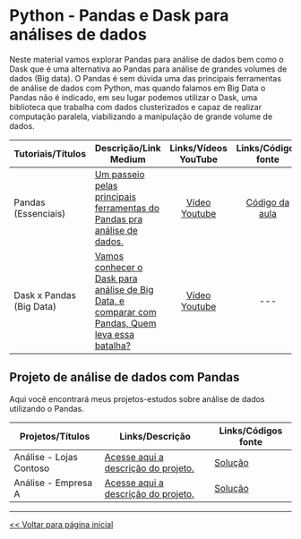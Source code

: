 # Python - Pandas e Dask para análises de dados
Neste material vamos explorar Pandas para análise de dados bem como o Dask que é uma alternativa ao Pandas para análise de grandes volumes de dados (Big data). O Pandas é sem dúvida uma das principais ferramentas de análise de dados com Python, mas quando falamos em Big Data o Pandas não é indicado, em seu lugar podemos utilizar o Dask, uma biblioteca que trabalha com dados clusterizados e capaz de realizar computação paralela, viabilizando a manipulação de grande volume de dados.

| Tutoriais/Títulos    | Descrição/Link Medium  | Links/Vídeos YouTube | Links/Códigos fonte |
| --- | --- | :---: | :---: |
| Pandas (Essenciais) | [Um passeio pelas principais ferramentas do Pandas pra análise de dados.](https://medium.com/@dev.daniel.amorim/python-pandas-24ab58577de5) | [Vídeo Youtube](https://youtu.be/wQ1ea-3BZhA) | [Código da aula](https://github.com/dev-daniel-amorim/Analise_de_dados-Ferramentas/blob/main/Pandas%20essenciais.ipynb) |
| Dask x Pandas (Big Data) | [Vamos conhecer o Dask para análise de Big Data, e comparar com Pandas, Quem leva essa batalha?](https://medium.com/@dev.daniel.amorim/pandas-big-data-c0557b22b37d) | [Vídeo Youtube](https://youtu.be/rZ7sGRIioR0) | --- |


## Projeto de análise de dados com Pandas
Aqui você encontrará meus projetos-estudos sobre análise de dados utilizando o Pandas.

| Projetos/Títulos  | Links/Descrição | Links/Códigos fonte | 
| --- | --- | --- |
| Análise - Lojas Contoso | [Acesse aqui a descrição do projeto.](https://github.com/dev-daniel-amorim/Analise_de_dados-Lojas_Contoso/blob/main/README.md) | [Solução](https://github.com/dev-daniel-amorim/Analise_de_dados-Lojas_Contoso/blob/main/DS-Insights-01.ipynb) |
| Análise - Empresa A | [Acesse aqui a descrição do projeto.](https://github.com/dev-daniel-amorim/Analise_de_dados-Empresa_A/blob/main/README.md) | [Solução](https://github.com/dev-daniel-amorim/Analise_de_dados-Empresa_A/blob/main/Python%20e%20SQL%20-%20Exerc%C3%ADcio%20An%C3%A1lise%20de%20Dados.ipynb) |


<hr>

[<< Voltar para página inicial](https://github.com/dev-daniel-amorim)
